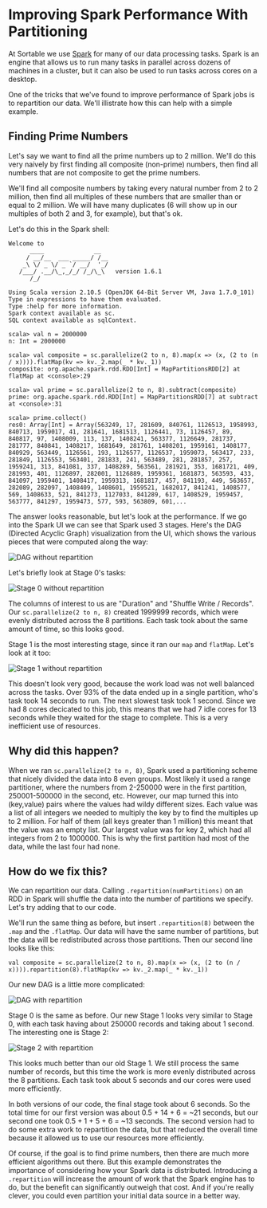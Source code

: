# Improving Spark Performance With Partitioning

At Sortable we use [Spark](http://spark.apache.org/) for many of our data processing tasks. Spark is an engine that allows us to run many tasks in parallel across dozens of machines in a cluster, but it can also be used to run tasks across cores on a desktop.

One of the tricks that we've found to improve performance of Spark jobs is to repartition our data. We'll illistrate how this can help with a simple example.

## Finding Prime Numbers

Let's say we want to find all the prime numbers up to 2 million. We'll do this very naively by first finding all composite (non-prime) numbers, then find all numbers that are not composite to get the prime numbers.

We'll find all composite numbers by taking every natural number from 2 to 2 million, then find all multiples of these numbers that are smaller than or equal to 2 million. We will have many duplicates (6 will show up in our multiples of both 2 and 3, for example), but that's ok.

Let's do this in the Spark shell:

    Welcome to
          ____              __
         / __/__  ___ _____/ /__
        _\ \/ _ \/ _ `/ __/  '_/
       /___/ .__/\_,_/_/ /_/\_\   version 1.6.1
          /_/
    
    Using Scala version 2.10.5 (OpenJDK 64-Bit Server VM, Java 1.7.0_101)
    Type in expressions to have them evaluated.
    Type :help for more information.
    Spark context available as sc.
    SQL context available as sqlContext.
    
    scala> val n = 2000000
    n: Int = 2000000
    
    scala> val composite = sc.parallelize(2 to n, 8).map(x => (x, (2 to (n / x)))).flatMap(kv => kv._2.map(_ * kv._1))
    composite: org.apache.spark.rdd.RDD[Int] = MapPartitionsRDD[2] at flatMap at <console>:29
    
    scala> val prime = sc.parallelize(2 to n, 8).subtract(composite)
    prime: org.apache.spark.rdd.RDD[Int] = MapPartitionsRDD[7] at subtract at <console>:31
    
    scala> prime.collect()
    res0: Array[Int] = Array(563249, 17, 281609, 840761, 1126513, 1958993, 840713, 1959017, 41, 281641, 1681513, 1126441, 73, 1126457, 89, 840817, 97, 1408009, 113, 137, 1408241, 563377, 1126649, 281737, 281777, 840841, 1408217, 1681649, 281761, 1408201, 1959161, 1408177, 840929, 563449, 1126561, 193, 1126577, 1126537, 1959073, 563417, 233, 281849, 1126553, 563401, 281833, 241, 563489, 281, 281857, 257, 1959241, 313, 841081, 337, 1408289, 563561, 281921, 353, 1681721, 409, 281993, 401, 1126897, 282001, 1126889, 1959361, 1681873, 563593, 433, 841097, 1959401, 1408417, 1959313, 1681817, 457, 841193, 449, 563657, 282089, 282097, 1408409, 1408601, 1959521, 1682017, 841241, 1408577, 569, 1408633, 521, 841273, 1127033, 841289, 617, 1408529, 1959457, 563777, 841297, 1959473, 577, 593, 563809, 601,...

The answer looks reasonable, but let's look at the performance. If we go into the Spark UI we can see that Spark used 3 stages. Here's the DAG (Directed Acyclic Graph) visualization from the UI, which shows the various pieces that were computed along the way:

![DAG without repartition](no_repartition_DAG.png)

Let's briefly look at Stage 0's tasks:

![Stage 0 without repartition](no_repartition_stage_0.png)

The columns of interest to us are "Duration" and "Shuffle Write / Records". Our `sc.parallelize(2 to n, 8)` created 1999999 records, which were evenly distributed across the 8 partitions. Each task took about the same amount of time, so this looks good.

Stage 1 is the most interesting stage, since it ran our `map` and `flatMap`. Let's look at it too:

![Stage 1 without repartition](no_repartition_stage_1.png)

This doesn't look very good, because the work load was not well balanced across the tasks. Over 93% of the data ended up in a single partition, who's task took 14 seconds to run. The next slowest task took 1 second. Since we had 8 cores decicated to this job, this means that we had 7 idle cores for 13 seconds while they waited for the stage to complete. This is a very inefficient use of resources.

## Why did this happen?

When we ran `sc.parallelize(2 to n, 8)`, Spark used a partitioning scheme that nicely divided the data into 8 even groups. Most likely it used a range partitioner, where the numbers from 2-250000 were in the first partition, 250001-500000 in the second, etc. However, our map turned this into (key,value) pairs where the values had wildy different sizes. Each value was a list of all integers we needed to multiply the key by to find the multiples up to 2 million. For half of them (all keys greater than 1 million) this meant that the value was an empty list. Our largest value was for key 2, which had all integers from 2 to 1000000. This is why the first partition had most of the data, while the last four had none.

## How do we fix this?

We can repartition our data. Calling `.repartition(numPartitions)` on an RDD in Spark will shuffle the data into the number of partitions we specify. Let's try adding that to our code.

We'll run the same thing as before, but insert `.repartition(8)` between the `.map` and the `.flatMap`. Our data will have the same number of partitions, but the data will be redistributed across those partitions. Then our second line looks like this:

    val composite = sc.parallelize(2 to n, 8).map(x => (x, (2 to (n / x)))).repartition(8).flatMap(kv => kv._2.map(_ * kv._1))

Our new DAG is a little more complicated:

![DAG with repartition](repartition_DAG.png)

Stage 0 is the same as before. Our new Stage 1 looks very similar to Stage 0, with each task having about 250000 records and taking about 1 second. The interesting one is Stage 2:

![Stage 2 with repartition](repartition_stage_2.png)

This looks much better than our old Stage 1. We still process the same number of records, but this time the work is more evenly distributed across the 8 partitions. Each task took about 5 seconds and our cores were used more efficiently.

In both versions of our code, the final stage took about 6 seconds. So the total time for our first version was about 0.5 + 14 + 6 = ~21 seconds, but our second one took 0.5 + 1 + 5 + 6 = ~13 seconds. The second version had to do some extra work to repartition the data, but that reduced the overall time because it allowed us to use our resources more efficiently.

Of course, if the goal is to find prime numbers, then there are much more efficient algorithms out there. But this example demonstrates the importance of considering how your Spark data is distributed. Introducing a `.repartition` will increase the amount of work that the Spark engine has to do, but the benefit can significantly outweigh that cost. And if you're really clever, you could even partition your initial data source in a better way.
